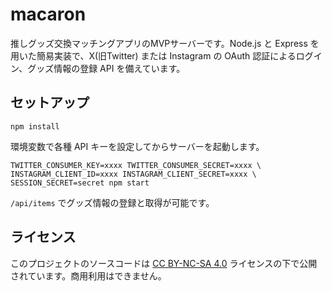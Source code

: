 # macaron

推しグッズ交換マッチングアプリのMVPサーバーです。Node.js と Express を用いた簡易実装で、X(旧Twitter) または Instagram の OAuth 認証によるログイン、グッズ情報の登録 API を備えています。

## セットアップ

```
npm install
```

環境変数で各種 API キーを設定してからサーバーを起動します。

```
TWITTER_CONSUMER_KEY=xxxx TWITTER_CONSUMER_SECRET=xxxx \
INSTAGRAM_CLIENT_ID=xxxx INSTAGRAM_CLIENT_SECRET=xxxx \
SESSION_SECRET=secret npm start
```

`/api/items` でグッズ情報の登録と取得が可能です。

## ライセンス
このプロジェクトのソースコードは [CC BY-NC-SA 4.0](https://creativecommons.org/licenses/by-nc-sa/4.0/) ライセンスの下で公開されています。商用利用はできません。
